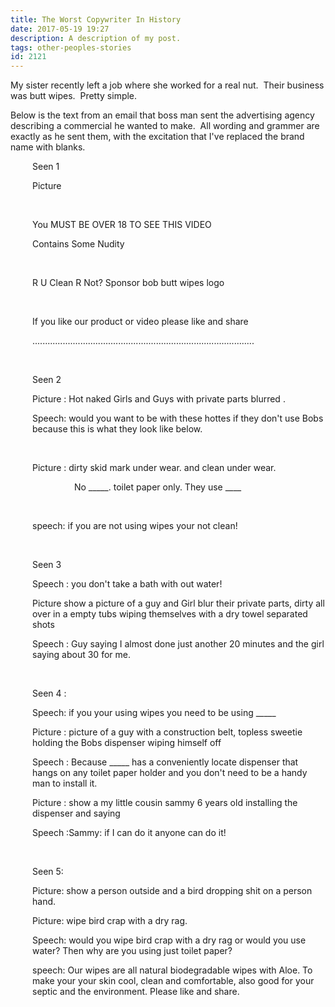```yaml
---
title: The Worst Copywriter In History
date: 2017-05-19 19:27
description: A description of my post.
tags: other-peoples-stories
id: 2121
---
```

My sister recently left a job where she worked for a real nut. &nbsp;Their business was butt wipes. &nbsp;Pretty simple.

Below is the text from an email that boss man sent the advertising agency describing a commercial he wanted to make. &nbsp;All wording and grammer are exactly as he sent them, with the excitation that I've replaced the brand name with blanks.
<span class="spanEndPreview">&nbsp;</span>
<div style="margin-left:2.5em;">
Seen 1

Picture

&nbsp;

You MUST BE OVER 18 TO SEE THIS VIDEO

Contains Some Nudity&nbsp;

&nbsp;

R U Clean R Not? Sponsor  bob butt wipes logo

&nbsp;

If you like our product or video please like and share

........................................................................................

&nbsp;

Seen 2

Picture : Hot naked Girls and Guys with private parts blurred .&nbsp;

Speech: would you want to be with these hottes if they don't use Bobs because this is what they look like below.

&nbsp;

Picture :        dirty skid mark under wear.   and             clean under wear.

&nbsp; &nbsp; &nbsp; &nbsp; &nbsp; &nbsp; &nbsp; &nbsp; &nbsp;No _____. toilet paper only.                            They use ____

&nbsp;

speech: if you are not using wipes your not clean!

&nbsp;

Seen 3&nbsp;

Speech : you don't take a bath with out water!

Picture show a picture of a guy and Girl blur their private parts, dirty all  over in a empty tubs wiping themselves with a dry towel separated shots

Speech : Guy saying I almost done just another 20 minutes and the girl saying about 30 for me.

&nbsp;

Seen 4 :&nbsp;

Speech: if you your using wipes you need to be using _____

Picture : picture of a guy with a construction belt, topless sweetie holding the Bobs dispenser wiping himself off

Speech : Because _____ has a conveniently locate dispenser that hangs on any toilet paper holder and you don't need to be a handy man to install it.

Picture : show a my little cousin sammy 6 years old installing the dispenser and saying&nbsp;

Speech :Sammy:  if I can do it anyone can do it!

&nbsp;

Seen 5:&nbsp;

Picture: show a person outside and a bird dropping shit on a person hand.

Picture: wipe bird crap with a dry rag.

Speech: would you wipe bird crap with a dry rag or would you use water? Then why are you using just toilet paper? &nbsp;

speech: Our wipes are all natural biodegradable wipes with Aloe. To make your your skin cool, clean and comfortable, also good for your septic and the environment. Please like and share.

&nbsp;</div>